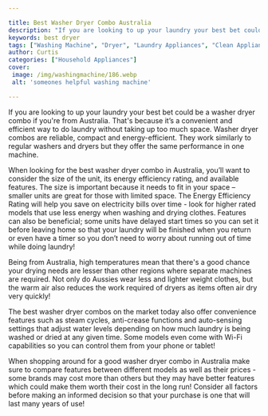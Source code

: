 ```yaml
---

title: Best Washer Dryer Combo Australia
description: "If you are looking to up your laundry your best bet could be a washer dryer combo if you're from Australia. That's because it’s a ...read now to learn more"
keywords: best dryer
tags: ["Washing Machine", "Dryer", "Laundry Appliances", "Clean Appliance", "Appliance Guide"]
author: Curtis
categories: ["Household Appliances"]
cover: 
 image: /img/washingmachine/186.webp
 alt: 'someones helpful washing machine'

---
```


If you are looking to up your laundry your best bet could be a washer dryer combo if you're from Australia. That's because it’s a convenient and efficient way to do laundry without taking up too much space. Washer dryer combos are reliable, compact and energy-efficient. They work similarly to regular washers and dryers but they offer the same performance in one machine.

When looking for the best washer dryer combo in Australia, you’ll want to consider the size of the unit, its energy efficiency rating, and available features. The size is important because it needs to fit in your space – smaller units are great for those with limited space. The Energy Efficiency Rating will help you save on electricity bills over time - look for higher rated models that use less energy when washing and drying clothes. Features can also be beneficial; some units have delayed start times so you can set it before leaving home so that your laundry will be finished when you return or even have a timer so you don’t need to worry about running out of time while doing laundry! 

Being from Australia, high temperatures mean that there's a good chance your drying needs are lesser than other regions where separate machines are required. Not only do Aussies wear less and lighter weight clothes, but the warm air also reduces the work required of dryers as items often air dry very quickly!

The best washer dryer combos on the market today also offer convenience features such as steam cycles, anti-crease functions and auto-sensing settings that adjust water levels depending on how much laundry is being washed or dried at any given time. Some models even come with Wi-Fi capabilities so you can control them from your phone or tablet! 

When shopping around for a good washer dryer combo in Australia make sure to compare features between different models as well as their prices - some brands may cost more than others but they may have better features which could make them worth their cost in the long run! Consider all factors before making an informed decision so that your purchase is one that will last many years of use!
